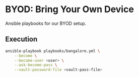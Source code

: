 # BYOD: Bring Your Own Device

Ansible playbooks for our BYOD setup.

## Execution

```bash
ansible-playbook playbooks/bangalore.yml \
    --become \
    --become-user <user> \
    --ask-become-pass \
    --vault-password-file <vault-pass-file>
```
